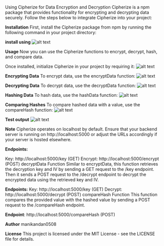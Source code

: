 Using Cipherize for Data Encryption and Decryption
Cipherize is a npm package that provides functionality for encrypting and decrypting data securely. Follow the steps below to integrate Cipherize into your project:

**Installation**
First, install the Cipherize package from npm by running the following command in your project directory:

**install using**
![alt text](./results/image-6.png)

**Usage**
Now you can use the Cipherize functions to encrypt, decrypt, hash, and compare data.

Once installed, initialize Cipherize in your project by requiring it:
![alt text](./results/image-1.png)

**Encrypting Data**
To encrypt data, use the encryptData function:
![alt text](./results/image-2.png)

**Decrypting Data**
To decrypt data, use the decryptData function:
![alt text](./results/image-3.png)

**Hashing Data**
To hash data, use the hashData function:
![alt text](./results/image-4.png)

**Comparing Hashes**
To compare hashed data with a value, use the compareHash function:
![alt text](./results/image-5.png)

**Test output**
![alt text](./results/image.png)

**Note**
Cipherize operates on localhost by default. Ensure that your backend server is running on http://localhost:5000 or adjust the URLs accordingly if your server is hosted elsewhere.

**Endpoints:**

Key: http://localhost:5000/key (GET)
Encrypt: http://localhost:5000/encrypt (POST)
decryptData Function
Similar to encryptData, this function retrieves the decryption key and IV by sending a GET request to the /key endpoint. Then it sends a POST request to the /decrypt endpoint to decrypt the encrypted data using the retrieved key and IV.

**Endpoints:**
Key: http://localhost:5000/key (GET)
Decrypt: http://localhost:5000/decrypt (POST)
compareHash Function
This function compares the provided value with the hashed value by sending a POST request to the /compareHash endpoint.

**Endpoint**: http://localhost:5000/compareHash (POST)


**Author**
manikandan0508

**License**
This project is licensed under the MIT License - see the LICENSE file for details.
